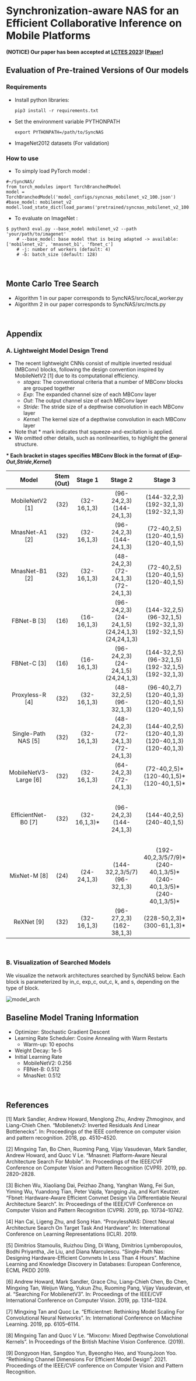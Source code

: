 # Synchronization-aware NAS for an Efficient Collaborative Inference on Mobile Platforms

**(NOTICE) Our paper has been accepted at [LCTES 2023](https://pldi23.sigplan.org/home/LCTES-2023#program)! [[Paper](https://dl.acm.org/doi/10.1145/3589610.3596284)]**

## Evaluation of Pre-trained Versions of Our models

### Requirements
- Install python libraries:
  ```
  pip3 install -r requirements.txt
  ```
- Set the environment variable PYTHONPATH
  ```
  export PYTHONPATH=/path/to/SyncNAS
  ```
- ImageNet2012 datasets (For validation)

### How to use
- To simply load PyTorch model :
```
#~/SyncNAS/
from torch_modules import TorchBranchedModel
model = TorchBranchedModel('model_configs/syncnas_mobilenet_v2_100.json')	#base_model: mobilenet_v2    
model.load_state_dict(load_params('pretrained/syncnas_mobilenet_v2_100.pth'))
```

- To evaluate on ImageNet :
```
$ python3 eval.py --base_model mobilenet_v2 --path 'your/path/to/imagenet'  
    # --base_model: base model that is being adapted -> available: ['mobilenet_v2', 'mnasnet_b1', 'fbnet_c']
    # -j: number of workers (default: 4)
    # -b: batch_size (default: 128)
```

<br>

## Monte Carlo Tree Search
- Algorithm 1 in our paper corresponds to SyncNAS/src/local_worker.py
- Algorithm 2 in our paper corresponds to SyncNAS/src/mcts.py

<br>

## Appendix
### A. Lightweight Model Design Trend
- The recent lightweight CNNs consist of multiple inverted residual (MBConv) blocks, following the design convention inspired by MobileNetV2 [1] due to its computational efficiency.
  - *stages*: The conventional criteria that a number of MBConv blocks are grouped together
  - *Exp*: The expanded channel size of each MBConv layer
  - *Out*: The output channel size of each MBConv layer
  - *Stride*: The stride size of a depthwise convolution in each MBConv layer
  - *Kernel*: The kernel size of a depthwise convolution in each MBConv layer
- Note that $*$ mark indicates that squeeze-and-excitation is applied. 
- We omitted other details, such as nonlinearities, to highlight the general structure.

**\* Each bracket in stages specifies MBConv Block in the format of (*Exp*-*Out*,*Stride*,*Kernel*)**

|         Model         | Stem (Out) |    Stage 1   |                             Stage 2                            |                                       Stage 3                                      |                                            Stage 4                                           |                                            Stage 5                                           |                                    Stage 6                                    |                   Stage 7                   |
|:---------------------:|:----------:|:------------:|:--------------------------------------------------------------:|:----------------------------------------------------------------------------------:|:--------------------------------------------------------------------------------------------:|:--------------------------------------------------------------------------------------------:|:-----------------------------------------------------------------------------:|:-------------------------------------------:|
|    MobileNetV2 [1]    |    (32)    |  (32-16,1,3) |                  (96-24,2,3) <br> (144-24,1,3)                 |                  (144-32,2,3) <br> (192-32,1,3) <br> (192-32,1,3)                  |              (192-64,2,3) <br> (384-64,1,3) <br> (384-64,1,3) <br> (384-64,1,3)              |                       (384-96,1,3) <br> (576-96,1,3) <br> (576-96,1,3)                       |              (576-160,2,3) <br> (960-160,1,3) <br> (960-160,1,3)              |  (960-320,1,3)                              |
|     MnasNet-A1 [2]    |    (32)    |  (32-16,1,3) |                  (96-24,2,3) <br> (144-24,1,3)                 |                   (72-40,2,5) <br> (120-40,1,5) <br> (120-40,1,5)                  |              (240-80,2,3) <br> (480-80,1,3) <br> (480-80,1,3) <br> (480-80,1,3)              |                               (480-112,1,3) <br> (672-112,1,3)                               |              (672-160,2,5) <br> (960-160,1,5) <br> (960-160,1,5)              |  (960-320,1,3)                              |
|     MnasNet-B1 [2]    |    (32)    |  (32-16,1,3) |          (48-24,2,3) <br> (72-24,1,3) <br> (72-24,1,3)         |                   (72-40,2,5) <br> (120-40,1,5) <br> (120-40,1,5)                  |                       (240-80,2,5) <br> (480-80,1,5) <br> (480-80,1,5)                       |                                (480-96,1,3) <br> (576-96,1,3)                                |   (576-192,2,5) <br> (1152-192,1,5) <br> (1152-192,1,5) <br> (1152-192,1,5)   |  (1152-320,1,3)                             |
|      FBNet-B [3]      |    (16)    |  (16-16,1,3) | (96-24,2,3) <br> (24-24,1,5) <br> (24,24,1,3) <br> (24,24,1,3) |          (144-32,2,5) <br> (96-32,1,5) <br> (192-32,1,3) <br> (192-32,1,5)         |                        (192-64,2,5) <br> (64-64,1,5) <br> (192-64,1,5)                       |            (384-112,1,5) <br> (112-112,1,3) <br> (112-112,1,5) <br> (336-112,1,5)            |    (672-184,2,5) <br> (184-184,1,5) <br> (1104-184,1,5) <br> (1104-184,1,5)   |  (1104-352,1,3)                             |
|      FBNet-C [3]      |    (16)    |  (16-16,1,3) |          (96-24,2,3) <br> (24-24,1,5) <br> (24,24,1,3)         |          (144-32,2,5) <br> (96-32,1,5) <br> (192-32,1,5) <br> (192-32,1,3)         |              (192-64,2,5) <br> (192-64,1,5) <br> (384-64,1,5) <br> (384-64,1,5)              |            (384-112,1,5) <br> (672-112,1,5) <br> (672-112,1,5) <br> (336-112,1,5)            |   (672-184,2,5) <br> (1104-184,1,5) <br> (1104-184,1,5) <br> (1104-184,1,5)   |  (1104-352,1,3)                             |
|    Proxyless-R [4]    |    (32)    |  (32-16,1,3) |                  (48-32,2,5) <br> (96-32,1,3)                  |          (96-40,2,7) <br> (120-40,1,3) <br> (120-40,1,5) <br> (120-40,1,5)         |              (240-80,2,7) <br> (240-80,1,5) <br> (240-80,1,5) <br> (240-80,1,5)              |              (480-96,1,5) <br> (288-96,1,5) <br> (288-96,1,5) <br> (288-96,1,5)              |    (576-192,2,7) <br> (1152-192,1,7) <br> (576-192,1,7) <br> (576-192,1,7)    |  (1152-320,1,7)                             |
|  Single-Path NAS [5]  |    (32)    |  (32-16,1,3) |          (48-24,2,3) <br> (72-24,1,3) <br> (72-24,1,3)         |         (144-40,2,5) <br> (120-40,1,3) <br> (120-40,1,3) <br> (120-40,1,3)         |              (240-80,2,5) <br> (240-80,1,3) <br> (240-80,1,3) <br> (240-80,1,3)              |              (480-96,1,5) <br> (288-96,1,5) <br> (288-96,1,5) <br> (288-96,1,5)              |   (576-192,2,5) <br> (1152-192,1,5) <br> (1152-192,1,5) <br> (1152-192,1,5)   |  (1152-320,1,3)                             |
| MobileNetV3-Large [6] |    (32)    |  (32-16,1,3) |                  (64-24,2,3) <br> (72-24,1,3)                  |                 (72-40,2,5)* <br> (120-40,1,5)* <br> (120-40,1,5)*                 |              (240-80,2,3) <br> (200-80,1,3) <br> (184-80,1,3) <br> (184-80,1,3)              |                              (480-112,1,3)* <br> (672-112,1,3)*                              |             (672-160,2,5)* <br> (960-160,1,5)* <br> (960-160,1,5)*            |           Conv2D <br> (X-960,1,1)           |
|  EfficientNet-B0 [7]  |    (32)    | (32-16,1,3)* |                  (96-24,2,3) <br> (144-24,1,3)                 |                           (144-40,2,5) <br> (240-40,1,5)                           |                       (240-80,2,3) <br> (480-80,1,3)* <br> (480-80,1,3)                      |                    (480-112,1,5)* <br> (672-112,1,5)* <br> (672-112,1,5)*                    | (672-192,2,5)* <br> (1152-192,1,5)* <br> (1152-192,1,5)* <br> (1152-192,1,5)* |   (1152-320,1,3)*                           |
|      MixNet-M [8]     |    (24)    |  (24-24,1,3) |                (144-32,2,3/5/7) <br> (96-32,1,3)               | (192-40,2,3/5/7/9)* <br> (240-40,1,3/5)* <br> (240-40,1,3/5)* <br> (240-40,1,3/5)* | (240-80,2,3/5/7)* <br> (240-80,1,3/5/7/9)* <br> (240-80,1,3/5/7/9)* <br> (240-80,1,3/5/7/9)* | (480-120,1,3)* <br> (360-120,1,3/5/7/9)* <br> (360-120,1,3/5/7/9)* <br> (360-120,1,3/5/7/9)* |   (720-200,2,3/5/7/9)* <br> (1200-200,1,3/5/7/9)* <br> (1200-200,1,3/5/7/9)*  | (1200-200,1,3/5/7/9)*                       |
|       ReXNet [9]      |    (32)    |  (32-16,1,3) |                  (96-27,2,3) <br> (162-38,1,3)                 |                          (228-50,2,3)* <br> (300-61,1,3)*                          |                      (366-72,2,3)* <br> (432-84,1,3)* <br> (504-95,1,3)*                     |                    (570-106,1,3)* <br> (636-117,1,3)* <br> (702-128,1,3)*                    |   (768-140,2,3)* <br> (840-151,1,3)* <br> (906-162,1,3)* <br> (972-174,1,3)*  |  (1044-185,1,3)                             |

<br>

### B. Visualization of Searched Models

We visualize the network architectures searched by SyncNAS below. Each block is parameterized by in_c, exp_c, out_c, k, and s, depending on the type of block.

![model_arch](https://github.com/beomwookang/SyncNAS/blob/main/pretrained/Searched_Models_Arch.png)


## Baseline Model Traning Information
- Optimizer: Stochastic Gradient Descent
- Learning Rate Scheduler: Cosine Annealing with Warm Restarts
  - Warm-up: 10 epochs
- Weight Decay: 1e-5
- Initial Learning Rate
  - MobileNetV2: 0.256
  - FBNet-B: 0.512
  - MnasNet: 0.512

<br>

## References
[1] Mark Sandler, Andrew Howard, Menglong Zhu, Andrey Zhmoginov, and Liang-Chieh Chen. “Mobilenetv2: Inverted Residuals And Linear Bottlenecks”. In: Proceedings of the IEEE conference on computer vision and pattern recognition. 2018, pp. 4510–4520.

[2] Mingxing Tan, Bo Chen, Ruoming Pang, Vijay Vasudevan, Mark Sandler, Andrew Howard, and Quoc V Le. “Mnasnet: Platform-Aware Neural Architecture Search For Mobile”. In: Proceedings of the IEEE/CVF Conference on Computer Vision and Pattern Recognition (CVPR). 2019, pp. 2820–2828.

[3] Bichen Wu, Xiaoliang Dai, Peizhao Zhang, Yanghan Wang, Fei Sun, Yiming Wu, Yuandong Tian, Peter Vajda, Yangqing Jia, and Kurt Keutzer. “Fbnet: Hardware-Aware Efficient Convnet Design Via Differentiable Neural Architecture Search”. In: Proceedings of the IEEE/CVF Conference on Computer Vision and Pattern Recognition (CVPR). 2019, pp. 10734–10742.

[4] Han Cai, Ligeng Zhu, and Song Han. “ProxylessNAS: Direct Neural Architecture Search On Target Task And Hardware”. In: International Conference on Learning Representations (ICLR). 2019.

[5] Dimitrios Stamoulis, Ruizhou Ding, Di Wang, Dimitrios Lymberopoulos, Bodhi Priyantha, Jie Liu, and Diana Marculescu. “Single-Path Nas: Designing Hardware-Efficient Convnets In Less Than 4 Hours”. Machine Learning and Knowledge Discovery in Databases: European Conference, ECML PKDD 2019.

[6] Andrew Howard, Mark Sandler, Grace Chu, Liang-Chieh Chen, Bo Chen, Mingxing Tan, Weijun Wang, Yukun Zhu, Ruoming Pang, Vijay Vasudevan, et al. “Searching For MobilenetV3”. In: Proceedings of the IEEE/CVF International Conference on Computer Vision. 2019, pp. 1314–1324.

[7] Mingxing Tan and Quoc Le. “Efficientnet: Rethinking Model Scaling For Convolutional Neural Networks”. In: International Conference on Machine Learning. 2019, pp. 6105–6114.

[8] Mingxing Tan and Quoc V Le. “Mixconv: Mixed Depthwise Convolutional Kernels”.  In Proceedings of the British Machine Vision Conference. (2019).

[9] Dongyoon Han, Sangdoo Yun, Byeongho Heo, and YoungJoon Yoo. “Rethinking Channel Dimensions For Efficient Model Design”. 2021. Proceedings of the IEEE/CVF conference on Computer Vision and Pattern Recognition.
